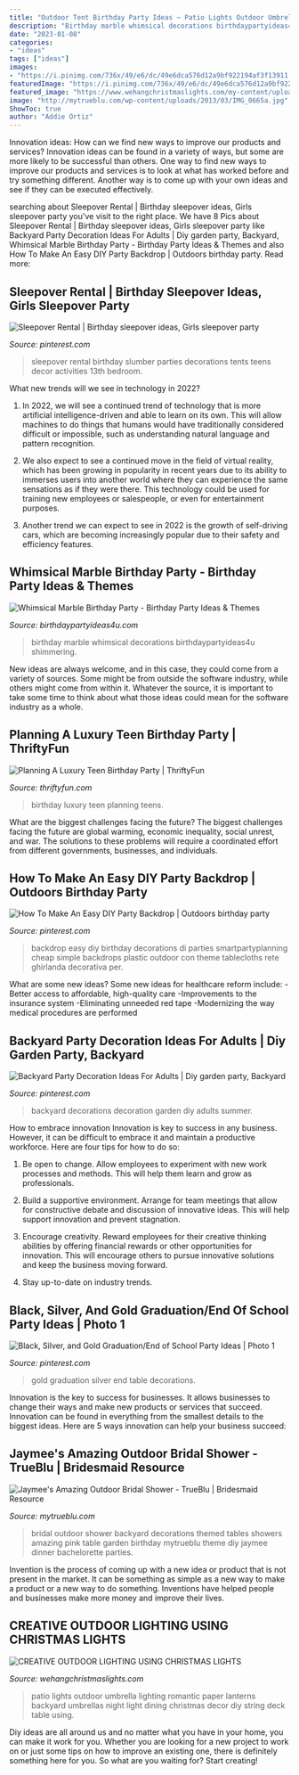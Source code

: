 ```yaml
---
title: "Outdoor Tent Birthday Party Ideas ~ Patio Lights Outdoor Umbrella Lighting Romantic Paper Lanterns Backyard Umbrellas Night Light Dining Christmas Decor Diy String Deck Table Using"
description: "Birthday marble whimsical decorations birthdaypartyideas4u shimmering"
date: "2023-01-08"
categories:
- "ideas"
tags: ["ideas"]
images:
- "https://i.pinimg.com/736x/49/e6/dc/49e6dca576d12a9bf922194af3f13911.jpg"
featuredImage: "https://i.pinimg.com/736x/49/e6/dc/49e6dca576d12a9bf922194af3f13911.jpg"
featured_image: "https://www.wehangchristmaslights.com/my-content/uploads/2016/03/56d420e8ed0c223e4d25515539ab4046-1.jpg"
image: "http://mytrueblu.com/wp-content/uploads/2013/03/IMG_0665a.jpg"
ShowToc: true
author: "Addie Ortiz"
---
```



Innovation ideas: How can we find new ways to improve our products and services?
Innovation ideas can be found in a variety of ways, but some are more likely to be successful than others. One way to find new ways to improve our products and services is to look at what has worked before and try something different. Another way is to come up with your own ideas and see if they can be executed effectively.

	

		
searching about Sleepover Rental | Birthday sleepover ideas, Girls sleepover party you've visit to the right place. We have 8 Pics about Sleepover Rental | Birthday sleepover ideas, Girls sleepover party like Backyard Party Decoration Ideas For Adults | Diy garden party, Backyard, Whimsical Marble Birthday Party - Birthday Party Ideas &amp; Themes and also How To Make An Easy DIY Party Backdrop | Outdoors birthday party. Read more:
		
    
## Sleepover Rental | Birthday Sleepover Ideas, Girls Sleepover Party

<img loading=lazy src="https://i.pinimg.com/736x/cb/83/96/cb8396c5a00c5e6b8af34a88ceeefca0.jpg" onerror="this.onerror=null;this.src='https://tse1.mm.bing.net/th?id=OIP.x5KUvztuQOmndkaQdnlN6QHaLH&amp;pid=15.1';" alt="Sleepover Rental | Birthday sleepover ideas, Girls sleepover party">

_Source: pinterest.com_

>sleepover rental birthday slumber parties decorations tents teens decor activities 13th bedroom. 

	

What new trends will we see in technology in 2022?
1. In 2022, we will see a continued trend of technology that is more artificial intelligence-driven and able to learn on its own. This will allow machines to do things that humans would have traditionally considered difficult or impossible, such as understanding natural language and pattern recognition.
2. We also expect to see a continued move in the field of virtual reality, which has been growing in popularity in recent years due to its ability to immerses users into another world where they can experience the same sensations as if they were there. This technology could be used for training new employees or salespeople, or even for entertainment purposes.

3. Another trend we can expect to see in 2022 is the growth of self-driving cars, which are becoming increasingly popular due to their safety and efficiency features.

    
## Whimsical Marble Birthday Party - Birthday Party Ideas &amp; Themes

<img loading=lazy src="http://www.birthdaypartyideas4u.com/wp-content/uploads/2017/10/Whimsical-Marble-Birthday-Party-Shimmering-Decorations.jpg" onerror="this.onerror=null;this.src='https://tse2.mm.bing.net/th?id=OIP.ISiAjTOHZcMtTyIXgHIddgHaLG&amp;pid=15.1';" alt="Whimsical Marble Birthday Party - Birthday Party Ideas &amp; Themes">

_Source: birthdaypartyideas4u.com_

>birthday marble whimsical decorations birthdaypartyideas4u shimmering. 

	

New ideas are always welcome, and in this case, they could come from a variety of sources. Some might be from outside the software industry, while others might come from within it. Whatever the source, it is important to take some time to think about what those ideas could mean for the software industry as a whole.

    
## Planning A Luxury Teen Birthday Party | ThriftyFun

<img loading=lazy src="https://img.thrfun.com/img/093/734/luxury_teen_birthday_l2.jpg" onerror="this.onerror=null;this.src='https://tse1.mm.bing.net/th?id=OIP.6J-2lvQUSxok4TwrOT7FMAHaLT&amp;pid=15.1';" alt="Planning A Luxury Teen Birthday Party | ThriftyFun">

_Source: thriftyfun.com_

>birthday luxury teen planning teens. 

	

What are the biggest challenges facing the future?
The biggest challenges facing the future are global warming, economic inequality, social unrest, and war. The solutions to these problems will require a coordinated effort from different governments, businesses, and individuals.

    
## How To Make An Easy DIY Party Backdrop | Outdoors Birthday Party

<img loading=lazy src="https://i.pinimg.com/736x/49/e6/dc/49e6dca576d12a9bf922194af3f13911.jpg" onerror="this.onerror=null;this.src='https://tse3.mm.bing.net/th?id=OIP.iKnhNSbSjPf6Ei9nt36AqwHaLG&amp;pid=15.1';" alt="How To Make An Easy DIY Party Backdrop | Outdoors birthday party">

_Source: pinterest.com_

>backdrop easy diy birthday decorations di parties smartpartyplanning cheap simple backdrops plastic outdoor con theme tablecloths rete ghirlanda decorativa per. 

	

What are some new ideas?
Some new ideas for healthcare reform include: 
-Better access to affordable, high-quality care 
-Improvements to the insurance system 
-Eliminating unneeded red tape 
-Modernizing the way medical procedures are performed

    
## Backyard Party Decoration Ideas For Adults | Diy Garden Party, Backyard

<img loading=lazy src="https://i.pinimg.com/736x/01/4f/b4/014fb413f063877c2e8038f539c267f5--backyard-party-decorations-party-decoration-ideas.jpg" onerror="this.onerror=null;this.src='https://tse3.mm.bing.net/th?id=OIP.LBrwX2WlBjEmUSVpH0tKPgHaLE&amp;pid=15.1';" alt="Backyard Party Decoration Ideas For Adults | Diy garden party, Backyard">

_Source: pinterest.com_

>backyard decorations decoration garden diy adults summer. 

	

How to embrace innovation
Innovation is key to success in any business. However, it can be difficult to embrace it and maintain a productive workforce. Here are four tips for how to do so:
1) Be open to change. Allow employees to experiment with new work processes and methods. This will help them learn and grow as professionals.

2) Build a supportive environment. Arrange for team meetings that allow for constructive debate and discussion of innovative ideas. This will help support innovation and prevent stagnation.

3) Encourage creativity. Reward employees for their creative thinking abilities by offering financial rewards or other opportunities for innovation. This will encourage others to pursue innovative solutions and keep the business moving forward.

4) Stay up-to-date on industry trends.

    
## Black, Silver, And Gold Graduation/End Of School Party Ideas | Photo 1

<img loading=lazy src="https://i.pinimg.com/736x/e1/25/19/e125190a458dd4439908760498b278f2.jpg" onerror="this.onerror=null;this.src='https://tse4.mm.bing.net/th?id=OIP.9VW8eQ2tSjQAHSdo9n2Q_QHaJ4&amp;pid=15.1';" alt="Black, Silver, and Gold Graduation/End of School Party Ideas | Photo 1">

_Source: pinterest.com_

>gold graduation silver end table decorations. 

	

Innovation is the key to success for businesses. It allows businesses to change their ways and make new products or services that succeed. Innovation can be found in everything from the smallest details to the biggest ideas. Here are 5 ways innovation can help your business succeed: 

    
## Jaymee&#039;s Amazing Outdoor Bridal Shower - TrueBlu | Bridesmaid Resource

<img loading=lazy src="http://mytrueblu.com/wp-content/uploads/2013/03/IMG_0665a.jpg" onerror="this.onerror=null;this.src='https://tse4.mm.bing.net/th?id=OIP.1WdKmiK8zcDr9F0PeIiZnwHaLH&amp;pid=15.1';" alt="Jaymee&#039;s Amazing Outdoor Bridal Shower - TrueBlu | Bridesmaid Resource">

_Source: mytrueblu.com_

>bridal outdoor shower backyard decorations themed tables showers amazing pink table garden birthday mytrueblu theme diy jaymee dinner bachelorette parties. 

	

Invention is the process of coming up with a new idea or product that is not present in the market. It can be something as simple as a new way to make a product or a new way to do something. Inventions have helped people and businesses make more money and improve their lives.

    
## CREATIVE OUTDOOR LIGHTING USING CHRISTMAS LIGHTS

<img loading=lazy src="https://www.wehangchristmaslights.com/my-content/uploads/2016/03/56d420e8ed0c223e4d25515539ab4046-1.jpg" onerror="this.onerror=null;this.src='https://tse2.mm.bing.net/th?id=OIP.Fzzf4pJlLr8a1PkCiofhgAHaLH&amp;pid=15.1';" alt="CREATIVE OUTDOOR LIGHTING USING CHRISTMAS LIGHTS">

_Source: wehangchristmaslights.com_

>patio lights outdoor umbrella lighting romantic paper lanterns backyard umbrellas night light dining christmas decor diy string deck table using. 

	

Diy ideas are all around us and no matter what you have in your home, you can make it work for you. Whether you are looking for a new project to work on or just some tips on how to improve an existing one, there is definitely something here for you. So what are you waiting for? Start creating!

